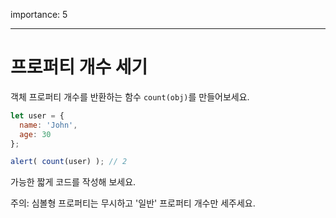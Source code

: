 importance: 5

---

# 프로퍼티 개수 세기

객체 프로퍼티 개수를 반환하는 함수 `count(obj)`를 만들어보세요.

```js
let user = {
  name: 'John',
  age: 30
};

alert( count(user) ); // 2
```

가능한 짧게 코드를 작성해 보세요.

주의: 심볼형 프로퍼티는 무시하고 '일반' 프로퍼티 개수만 세주세요.

